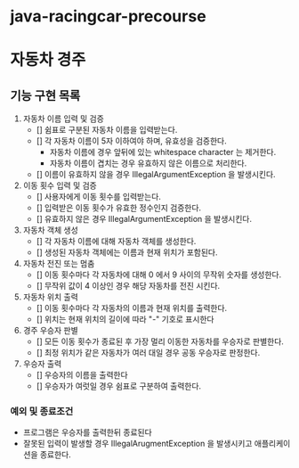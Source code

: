 # java-racingcar-precourse
# 자동차 경주
## 기능 구현 목록
1. 자동차 이름 입력 및 검증
    - [] 쉼표로 구분된 자동차 이름을 입력받는다.
    - [] 각 자동차 이름이 5자 이하여야 하며, 유효성을 검증한다.
      - 자동차 이름에 경우 앞뒤에 있는 whitespace character 는 제거한다.
      - 자동차 이름이 겹치는 경우 유효하지 않은 이름으로 처리한다.
    - [] 이름이 유효하지 않을 경우 IllegalArgumentException 을 발생시킨다.
2. 이동 횟수 입력 및 검증
    - [] 사용자에게 이동 횟수를 입력받는다.
    - [] 입력받은 이동 횟수가 유효한 정수인지 검증한다.
    - [] 유효하지 않은 경우 IllegalArgumentException 을 발생시킨다.
3. 자동차 객체 생성
   - [] 각 자동차 이름에 대해 자동차 객체를 생성한다.
   - [] 생성된 자동차 객체에는 이름과 현재 위치가 포함된다.
4. 자동차 전진 또는 멈춤
   - [] 이동 횟수마다 각 자동차에 대해 0 에서 9 사이의 무작위 숫자를 생성한다.
   - [] 무작위 값이 4 이상인 경우 해당 자동차를 전진 시킨다.
5. 자동차 위치 출력
   - [] 이동 횟수마다 각 자동차의 이름과 현재 위치를 출력한다.
   - [] 위치는 현재 위치의 길이에 따라 "-" 기호로 표시한다
6. 경주 우승자 판별
   - [] 모든 이동 횟수가 종료된 후 가장 멀리 이동한 자동차를 우승자로 판별한다.
   - [] 최정 위치가 같은 자동차가 여러 대일 경우 공동 우승자로 판정한다.
7. 우승자 출력
    - [] 우승자의 이름을 출력한다
    - [] 우승자가 여럿일 경우 쉼표로 구분하여 출력한다.

### 예외 및 종료조건
- 프로그램은 우승자를 출력한뒤 종료된다
- 잘못된 입력이 발생할 경우 IllegalArugmentException 을 발생시키고 애플리케이션을 종료한다.